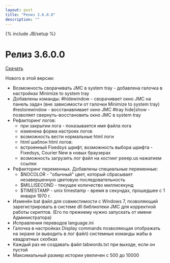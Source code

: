 ```yaml
---
layout: post
title: "Релиз 3.6.0.0"
description: ""
---
```

{% include JB/setup %}

# Релиз 3.6.0.0

[Скачать](http://nerevar.github.io/jmc/)

Нового в этой версии:

- Возможность сворачивать JMC в system tray - добавлена галочка в настройках Minimize to system tray
- Добавлены команды: #hidewindow - сворачивает окно JMC на панель задач (вне зависимости от галочки Minimize to system tray) #restorewindow - восстанавливает окно JMC #tray hide|show - позволяет свернуть-восстановить окно JMC в system tray
- Рефакторинг логов:
  - при закрытии лога - показывается имя файла лога
  - изменена форма настроек логов
  - возможность вести нормальные html логи
  - html шаблон html логов:
  - встроенный Fixedsys шрифт, возможность выбора шрифта - Fixedsys, Courier New в новых браузерах
  - возможность загрузить лог файл на хостинг peeep.us нажатием ссылки
- Рефакторинг переменных. Добавлены специальные переменные:
  - $NOCOLOR - "обычный" цвет, который сбрасывает незавершенную цветовую последовательность
  - $MILLISECOND - текущее количество миллисекунд
  - $TIMESTAMP - unix timestamp - время в секундах, прошедшее с 1 января 1970 г.
- Изменён bat файл для совместимости с Windows 7, позволяющий зарегистрировать в системе dll библиотеки JMC для корректной работы скриптов. (Его по прежнему нужно запускать от имени Администратора)
- Исправления переводов language.ini
- Галочка в настройках Display commands позволяющая отображать на экране (и выводить в лог файл) системные команды жабы в квадратных скобках
- Каждый раз не создавать файл tabwords.txt при выходе, если он пустой
- Максимальный размер истории увеличен с 500 до 10000
